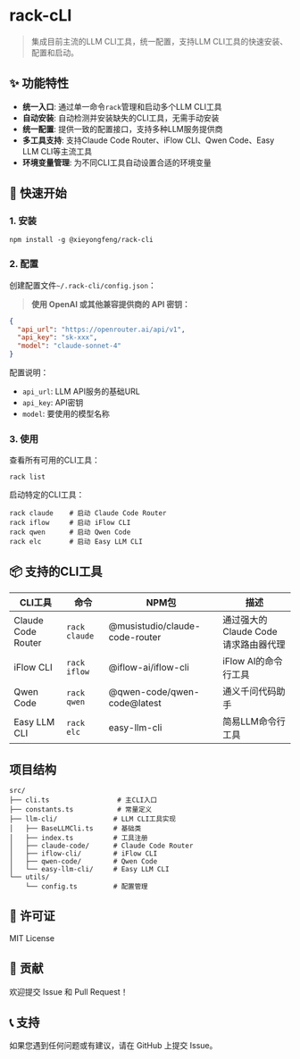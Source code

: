 # rack-cLI

> 集成目前主流的LLM CLI工具，统一配置，支持LLM CLI工具的快速安装、配置和启动。

## ✨ 功能特性

-   **统一入口**: 通过单一命令`rack`管理和启动多个LLM CLI工具
-   **自动安装**: 自动检测并安装缺失的CLI工具，无需手动安装
-   **统一配置**: 提供一致的配置接口，支持多种LLM服务提供商
-   **多工具支持**: 支持Claude Code Router、iFlow CLI、Qwen Code、Easy LLM CLI等主流工具
-   **环境变量管理**: 为不同CLI工具自动设置合适的环境变量

## 🚀 快速开始

### 1. 安装

```shell
npm install -g @xieyongfeng/rack-cli
```

### 2. 配置

创建配置文件`~/.rack-cli/config.json`：

> **使用 OpenAI 或其他兼容提供商的 API 密钥：**

```json
{
  "api_url": "https://openrouter.ai/api/v1",
  "api_key": "sk-xxx",
  "model": "claude-sonnet-4"
}
```

配置说明：
- `api_url`: LLM API服务的基础URL
- `api_key`: API密钥
- `model`: 要使用的模型名称

### 3. 使用

查看所有可用的CLI工具：
```shell
rack list
```

启动特定的CLI工具：
```shell
rack claude    # 启动 Claude Code Router
rack iflow     # 启动 iFlow CLI  
rack qwen      # 启动 Qwen Code
rack elc       # 启动 Easy LLM CLI
```

## 📦 支持的CLI工具

| CLI工具 | 命令 | NPM包 | 描述 |
|---------|------|-------|------|
| Claude Code Router | `rack claude` | @musistudio/claude-code-router | 通过强大的Claude Code请求路由器代理 |
| iFlow CLI | `rack iflow` | @iflow-ai/iflow-cli | iFlow AI的命令行工具 |
| Qwen Code | `rack qwen` | @qwen-code/qwen-code@latest | 通义千问代码助手 |
| Easy LLM CLI | `rack elc` | easy-llm-cli | 简易LLM命令行工具 |

## 项目结构

```
src/
├── cli.ts                 # 主CLI入口
├── constants.ts           # 常量定义
├── llm-cli/              # LLM CLI工具实现
│   ├── BaseLLMCli.ts     # 基础类
│   ├── index.ts          # 工具注册
│   ├── claude-code/      # Claude Code Router
│   ├── iflow-cli/        # iFlow CLI
│   ├── qwen-code/        # Qwen Code
│   └── easy-llm-cli/     # Easy LLM CLI
└── utils/
    └── config.ts         # 配置管理
```

## 📄 许可证

MIT License

## 🤝 贡献

欢迎提交 Issue 和 Pull Request！

## 📞 支持

如果您遇到任何问题或有建议，请在 GitHub 上提交 Issue。

